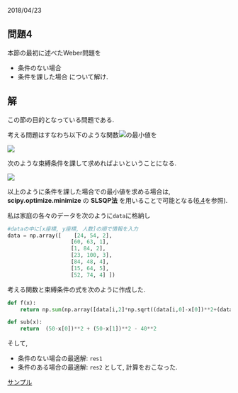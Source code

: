 2018/04/23
## 問題4
本節の最初に述べたWeber問題を
* 条件のない場合
* 条件を課した場合
について解け.

## 解
この節の目的となっている問題である.

考える問題はすなわち以下のような関数<img src="https://latex.codecogs.com/gif.latex?f"/>の最小値を

<img src="https://latex.codecogs.com/gif.latex?f(x,y)=\sum_{i=1}^{7}w_i\sqrt{(x_i-x)^2&plus;(y_i-y)^2}"/>

次のような束縛条件を課して求めればよいということになる.

<img src="https://latex.codecogs.com/gif.latex?(50-x)^2&plus;(50-y)^2\ge40^2"/>

以上のように条件を課した場合での最小値を求める場合は, **scipy.optimize.minimize** の **SLSQP法** を用いることで可能となる([6.4](./../sample_code/6/6_4.py)を参照).

私は家庭の各々のデータを次のように```data```に格納し
```python
#dataの中に[x座標, y座標, 人数]の順で情報を入力
data = np.array([    [24, 54, 2],
                    [60, 63, 1],
                    [1, 84, 2],
                    [23, 100, 3],
                    [84, 48, 4],
                    [15, 64, 5],
                    [52, 74, 4] ])
```

考える関数と束縛条件の式を次のように作成した.

```python
def f(x):
    return np.sum(np.array([data[i,2]*np.sqrt((data[i,0]-x[0])**2+(data[i,1]-x[1])**2) for i in range(len(data))]))
```

```python
def sub(x):
    return  (50-x[0])**2 + (50-x[1])**2 - 40**2
```

そして,
* 条件のない場合の最適解: ```res1```
* 条件のある場合の最適解: ```res2```
として, 計算をおこなった.

[サンプル](code_example/problem_4.py)
